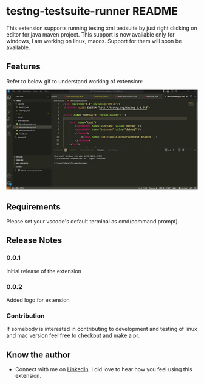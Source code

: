 # testng-testsuite-runner README

This extension supports running testng xml testsuite by just right clicking on editor for java maven project. This support is now available only for windows, I am working on linux, macos. Support for them will soon be available. 

## Features

Refer to below gif to understand working of extension:


![](https://github.com/krishna-vasudev/testng-testsuite-runner/blob/master/images/features.gif?raw=true)



## Requirements

Please set your vscode's default terminal as cmd(command prompt).


## Release Notes
### 0.0.1
Initial release of the extension

### 0.0.2
Added logo for extension

### Contribution

If somebody is interested in  contributing to development and testing of linux and mac version feel free to checkout and make a pr.

## Know the author
* Connect with me on [LinkedIn](https://www.linkedin.com/in/debraj-bhal/). I did love to hear how you feel using this extension.